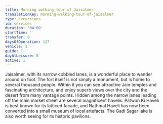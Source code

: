 ```yaml
---
title: Morning walking tour of Jaisalmer
translationKey: morning-walking-tour-of-jaisalmer
type: excursions
id: services
duration: '04:00'
startTime: ''
transfer: 0
daysOfOperation: 127
vehicle: 1
guide: 1
dayAtLeisure: 0
active: 1
---
```

Jaisalmer, with its narrow cobbled lanes, is a wonderful place to wander around on foot. The fort itself is not simply a monument, but is home to several thousand people. Within it you can see attractive Jain temples and fascinating architecture, and enjoy superb views over the city and the desert from many vantage points. Hidden among the narrow lanes leading off the main market street are several magnificent havelis. Patwon Ki Haveli is best known for its latticed facade, and Nathmal Haveli has now been converted into a small museum of local artefacts. The Gadi Sagar lake is also worth seeing for its historic pavilions.